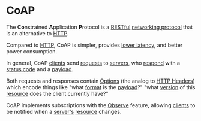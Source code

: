 <!-- {"ident": "coap"} -->
# CoAP

The **Co**nstrained **A**pplication **P**rotocol is a [RESTful](@rest)
[networking protocol](@net/protocol) that is an alternative to [HTTP](@http).

Compared to [HTTP](@http), CoAP is simpler, provides [lower latency](@net/latency),
and better power consumption.

In general, CoAP [clients](@coap/client) send [requests](@coap/request) to [servers](@coap/server),
who [respond](@coap/response) with a [status code](@coap/code) and a [payload](@coap/payload).

Both requests and responses contain [Options](@coap/options) (the analog to [HTTP Headers](@http/headers))
which encode things like "what [format](@coap/option/content-format) is the [payload](@coap/payload)?"
"what [version](@coap/option/etag) of this [resource](@rest/resource) does the client currently have?"

CoAP implements subscriptions with the [Observe](@coap/observe) feature, allowing
[clients](@coap/client) to be notified when a [server's](@coap/server) [resource](@rest/resource) changes.
